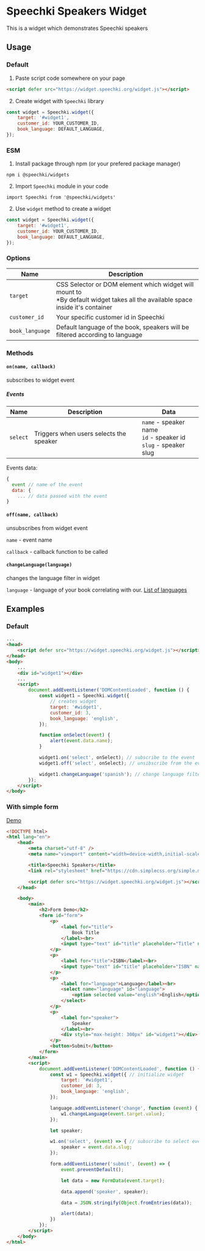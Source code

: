 # Speechki Speakers Widget

This is a widget which demonstrates Speechki speakers

## Usage

### Default

1. Paste script code somewhere on your page

```html
<script defer src="https://widget.speechki.org/widget.js"></script>
```

2. Create widget with `Speechki` library

```javascript
const widget = Speechki.widget({
    target: '#widget1',
    customer_id: YOUR_CUSTOMER_ID,
    book_language: DEFAULT_LANGUAGE,
});
```

### ESM

1. Install package through npm (or your prefered package manager)

```
npm i @speechki/widgets
```

2. Import `Speechki` module in your code

```
import Speechki from '@speechki/widgets'
```

2. Use `widget` method to create a widget

```javascript
const widget = Speechki.widget({
    target: '#widget1',
    customer_id: YOUR_CUSTOMER_ID,
    book_language: DEFAULT_LANGUAGE,
});
```

### Options

| Name            | Description                                                                                                                         |
| --------------- | ----------------------------------------------------------------------------------------------------------------------------------- |
| `target`        | CSS Selector or DOM element which widget will mount to <br> \*By default widget takes all the available space inside it's container |
| `customer_id`   | Your specific customer id in Speechki                                                                                               |
| `book_language` | Default language of the book, speakers will be filtered according to language                                                       |

### Methods

#### `on(name, callback)`

subscribes to widget event

##### Events

| Name     | Description                             | Data                                                                    |
| -------- | --------------------------------------- | ----------------------------------------------------------------------- |
| `select` | Triggers when users selects the speaker | `name` - speaker name <br> `id` - speaker id <br> `slug` - speaker slug |

Events data:

```javascript
{
  event // name of the event
  data: {
    ... // data passed with the event
}
```

#### `off(name, callback)`

unsubscribes from widget event

`name` - event name

`callback` - callback function to be called

#### `changeLanguage(language)`

changes the language filter in widget

`language` - language of your book correlating with our. [List of languages]()

## Examples

### Default

```html
...
<head>
    <script defer src="https://widget.speechki.org/widget.js"></script>
</head>
<body>
    ...
    <div id="widget1"></div>
    ...
    <script>
        document.addEventListener('DOMContentLoaded', function () {
            const widget1 = Speechki.widget({
                // creates widget
                target: '#widget1',
                customer_id: 3,
                book_language: 'english',
            });

            function onSelect(event) {
                alert(event.data.name);
            }

            widget1.on('select', onSelect); // subscribe to the event
            widget1.off('select', onSelect); // unsibscribe from the event

            widget1.changeLanguage('spanish'); // change language filter to spanish
        });
    </script>
</body>
```

### With simple form

<a href="https://widget.speechki.org/demo.html" target="_blank">Demo</a>

```html
<!DOCTYPE html>
<html lang="en">
    <head>
        <meta charset="utf-8" />
        <meta name="viewport" content="width=device-width,initial-scale=1" />

        <title>Speechki Speakers</title>
        <link rel="stylesheet" href="https://cdn.simplecss.org/simple.min.css" />

        <script defer src="https://widget.speechki.org/widget.js"></script>
    </head>

    <body>
        <main>
            <h2>Form Demo</h2>
            <form id="form">
                <p>
                    <label for="title">
                        Book Title
                    </label><br>
                    <input type="text" id="title" placeholder="Title" name="title" />
                </p>
                <p>
                    <label for="title">ISBN</label><br>
                    <input type="text" id="title" placeholder="ISBN" name="ISBN" />
                </p>
                <p>
                    <label for="language">Language</label><br>
                    <select name="language" id="language">
                        <option selected value="english">English</option>
                    </select>
                </p>
                <p>
                    <label for="speaker">
                        Speaker
                    </label><br>
                    <div style="max-height: 300px" id="widget1"></div>
                </p>
                <button>Submit</button>
            </form>
        </main>
        <script>
            document.addEventListener('DOMContentLoaded', function () {
                const w1 = Speechki.widget({ // initialize widget
                    target: '#widget1',
                    customer_id: 3,
                    book_language: 'english',
                });

                language.addEventListener('change', function (event) { //change language
                    w1.changeLanguage(event.target.value);
                });

                let speaker;

                w1.on('select', (event) => { // subscribe to select event
                    speaker = event.data.slug;
                });

                form.addEventListener('submit', (event) => {
                    event.preventDefault();

                    let data = new FormData(event.target);

                    data.append('speaker', speaker);

                    data = JSON.stringify(Object.fromEntries(data));

                    alert(data);
                })
            });
        </script>
    </body>
</html>

```
